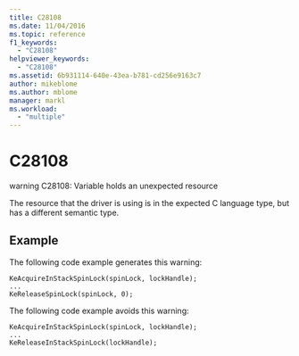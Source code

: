```yaml
---
title: C28108
ms.date: 11/04/2016
ms.topic: reference
f1_keywords:
  - "C28108"
helpviewer_keywords:
  - "C28108"
ms.assetid: 6b931114-640e-43ea-b781-cd256e9163c7
author: mikeblome
ms.author: mblome
manager: markl
ms.workload:
  - "multiple"
---
```

# C28108
warning C28108: Variable holds an unexpected resource

 The resource that the driver is using is in the expected C language type, but has a different semantic type.

## Example
 The following code example generates this warning:

```
KeAcquireInStackSpinLock(spinLock, lockHandle);
...
KeReleaseSpinLock(spinLock, 0);
```

 The following code example avoids this warning:

```
KeAcquireInStackSpinLock(spinLock, lockHandle);
...
KeReleaseInStackSpinLock(lockHandle);
```
